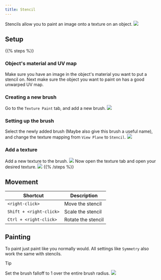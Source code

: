 ```yaml
---
title: Stencil
---
```


Stencils allow you to paint an image onto a texture on an object.
![](/images/docs/blender/texture-painting/stencil/preview.gif)

## Setup

{{% steps %}}

### Object's material and UV map

Make sure you have an image in the object's material you want to put a stencil on. Next make sure the object you want to paint on has a good unwarped UV map.

### Creating a new brush
Go to the `Texture Paint` tab, and add a new brush.
   ![](/images/docs/blender/texture-painting/stencil/step1.png)

### Setting up the brush
Select the newly added brush (Maybe also give this brush a useful name), and change the texture mapping from `View Plane` to `Stencil`.
   ![](/images/docs/blender/texture-painting/stencil/step2.png)

### Add a texture
Add a new texture to the brush.
   ![](/images/docs/blender/texture-painting/stencil/step3.png)
Now open the texture tab and open your desired texture.
   ![](/images/docs/blender/texture-painting/stencil/step4.png)
   {{% /steps %}}

## Movement

| Shortcut                | Description        |
| ----------------------- | ------------------ |
| `<right-click>`         | Move the stencil   |
| `Shift + <right-click>` | Scale the stencil  |
| `Ctrl + <right-click>`  | Rotate the stencil |

## Painting

To paint just paint like you normally would. All settings like `Symmetry` also work the same with stencils.

> [!TIP]
> Set the brush falloff to 1 over the entire brush radius.
> ![](/images/docs/blender/texture-painting/stencil/step5.png)
